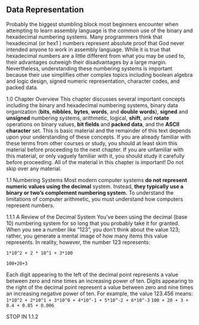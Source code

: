 ##### 
Data Representation
--- 

Probably the biggest stumbling block most beginners encounter when attempting to
learn assembly language is the common use of the binary and hexadecimal numbering
systems. Many programmers think that hexadecimal (or hex1
) numbers represent absolute proof that God never intended anyone to work in assembly language. While it is true
that hexadecimal numbers are a little different from what you may be used to, their
advantages outweigh their disadvantages by a large margin. Nevertheless, understanding
these numbering systems is important because their use simplifies other complex topics
including boolean algebra and logic design, signed numeric representation, character
codes, and packed data. 

1.0 Chapter Overview
This chapter discusses several important concepts including the binary and hexadecimal numbering systems, binary data organization (**bits**, **nibbles**, **bytes**, **words**, and **double**
**words**), **signed** and **unsigned** numbering systems, arithmetic, logical, **shift**, and **rotate**
operations on binary values, **bit fields** and **packed data**, and the **ASCII character** set. This
is basic material and the remainder of this text depends upon your understanding of these
concepts. If you are already familiar with these terms from other courses or study, you
should at least skim this material before proceeding to the next chapter. If you are unfamiliar with this material, or only vaguely familiar with it, you should study it carefully
before proceeding. All of the material in this chapter is important! Do not skip over any material.

1.1 Numbering Systems
Most modern computer systems **do not represent numeric values using the decimal**
system. Instead, **they typically use a binary or two’s complement numbering system.** To
understand the limitations of computer arithmetic, you must understand how computers
represent numbers.

1.1.1 A Review of the Decimal System
You’ve been using the decimal (base 10) numbering system for so long that you probably take it for granted. When you see a number like “123”, you don’t think about the
value 123; rather, you generate a mental image of how many items this value represents.
In reality, however, the number 123 represents:

``` 1*10^2 + 2 * 10^1 + 3*100 ```

``` 100+20+3 ``` 

Each digit appearing to the left of the decimal point represents a value between zero
and nine times an increasing power of ten. Digits appearing to the right of the decimal
point represent a value between zero and nine times an increasing negative power of ten.
For example, the value 123.456 means:
```1*10^2 + 2*10^1 + 3*10^0 + 4*10^-1 + 5*10^-2 + 6*10^-3```
``` 100 + 20 + 3 + 0.4 + 0.05 + 0.006 ```

STOP IN 1.1.2
```

```
#####